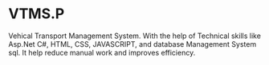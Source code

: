 # VTMS.P
Vehical Transport Management System. With the help of Technical skills like Asp.Net C#, HTML,  CSS, JAVASCRIPT,  and database Management System sql. It help reduce manual work and improves efficiency. 
